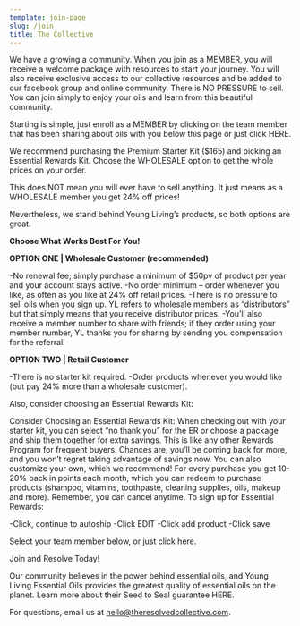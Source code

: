 ```yaml
---
template: join-page
slug: /join
title: The Collective
---
```

We have a growing a community. When you join as a MEMBER, you will receive a
welcome package with resources to start your journey. You will also receive
exclusive access to our collective resources and be added to our facebook
group and online community. There is NO PRESSURE to sell. You can join simply
to enjoy your oils and learn from this beautiful community.

Starting is simple, just enroll as a MEMBER by clicking on the team member
that has been sharing about oils with you below this page or just click HERE.



We recommend purchasing the Premium Starter Kit ($165) and picking an Essential Rewards Kit. Choose the WHOLESALE option to get the whole prices on your order.

This does NOT mean you will ever have to sell anything. It just means as a WHOLESALE member you get 24% off prices!﻿

Nevertheless, we stand behind Young Living’s products, so both options are great.

**Choose What Works Best For You!**


**OPTION ONE | Wholesale Customer (recommended)**

-No renewal fee; simply purchase a minimum of $50pv of product per year and your account stays active.
-No order minimum – order whenever you like, as often as you like at 24% off retail prices.
-There is no pressure to sell oils when you sign up. YL refers to wholesale members as “distributors” but that simply means that you receive distributor prices.
-You’ll also receive a member number to share with friends; if they order using your member number, YL thanks you for sharing by sending you compensation for the referral!


**OPTION TWO | Retail Customer**

-There is no starter kit required.
-Order products whenever you would like (but pay 24% more than a wholesale customer).

Also, consider choosing an Essential Rewards Kit:



Consider Choosing an Essential Rewards Kit: When checking out with your starter kit, you can select “no thank you” for the ER or choose a package and ship them together for extra savings. This is like any other Rewards Program for frequent buyers. Chances are, you’ll be coming back for more, and you won’t regret taking advantage of savings now. You can also customize your own, which we recommend! For every purchase you get 10-20% back in points each month, which you can redeem to purchase products (shampoo, vitamins, toothpaste, cleaning supplies, oils, makeup and more). Remember, you can cancel anytime.﻿
To sign up for Essential Rewards:

-Click, continue to autoship
-Click EDIT
-Click add product
-Click save

Select your team member below, or just click here.

Join and Resolve Today!



Our community believes in the power behind essential oils, and Young Living Essential Oils provides the greatest quality of essential oils on the planet. Learn more about their Seed to Seal guarantee HERE.

For questions, email us at hello@theresolvedcollective.com.
